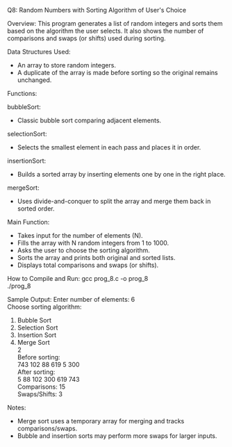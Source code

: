 Q8: Random Numbers with Sorting Algorithm of User's Choice

Overview:
This program generates a list of random integers and sorts them based on the algorithm the user selects. It also shows the number of comparisons and swaps (or shifts) used during sorting.

Data Structures Used:
- An array to store random integers.
- A duplicate of the array is made before sorting so the original remains unchanged.

Functions:

bubbleSort:
- Classic bubble sort comparing adjacent elements.

selectionSort:
- Selects the smallest element in each pass and places it in order.

insertionSort:
- Builds a sorted array by inserting elements one by one in the right place.

mergeSort:
- Uses divide-and-conquer to split the array and merge them back in sorted order.

Main Function:
- Takes input for the number of elements (N).
- Fills the array with N random integers from 1 to 1000.
- Asks the user to choose the sorting algorithm.
- Sorts the array and prints both original and sorted lists.
- Displays total comparisons and swaps (or shifts).

How to Compile and Run:
gcc prog_8.c -o prog_8  
./prog_8

Sample Output:
Enter number of elements: 6  
Choose sorting algorithm:  
1. Bubble Sort  
2. Selection Sort  
3. Insertion Sort  
4. Merge Sort  
2  
Before sorting:  
743 102 88 619 5 300  
After sorting:  
5 88 102 300 619 743  
Comparisons: 15  
Swaps/Shifts: 3

Notes:
- Merge sort uses a temporary array for merging and tracks comparisons/swaps.
- Bubble and insertion sorts may perform more swaps for larger inputs.

